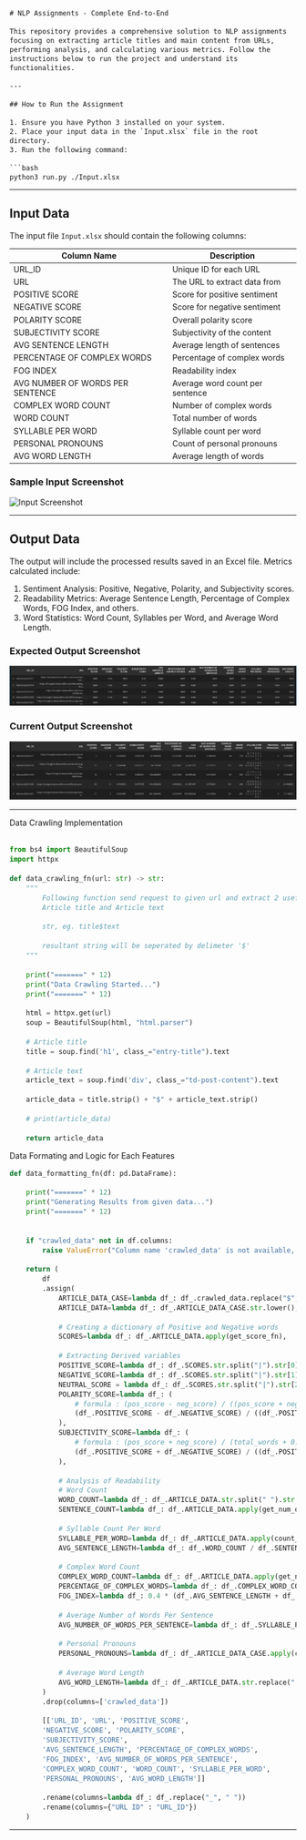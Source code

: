 ```
# NLP Assignments - Complete End-to-End

This repository provides a comprehensive solution to NLP assignments focusing on extracting article titles and main content from URLs, performing analysis, and calculating various metrics. Follow the instructions below to run the project and understand its functionalities.

---

## How to Run the Assignment

1. Ensure you have Python 3 installed on your system.
2. Place your input data in the `Input.xlsx` file in the root directory.
3. Run the following command:

```bash
python3 run.py ./Input.xlsx
```

---

## Input Data

The input file `Input.xlsx` should contain the following columns:

| Column Name           | Description                               |
|-----------------------|-------------------------------------------|
| URL_ID                | Unique ID for each URL                   |
| URL                   | The URL to extract data from             |
| POSITIVE SCORE        | Score for positive sentiment             |
| NEGATIVE SCORE        | Score for negative sentiment             |
| POLARITY SCORE        | Overall polarity score                   |
| SUBJECTIVITY SCORE    | Subjectivity of the content               |
| AVG SENTENCE LENGTH   | Average length of sentences               |
| PERCENTAGE OF COMPLEX WORDS | Percentage of complex words       |
| FOG INDEX             | Readability index                        |
| AVG NUMBER OF WORDS PER SENTENCE | Average word count per sentence |
| COMPLEX WORD COUNT    | Number of complex words                  |
| WORD COUNT            | Total number of words                    |
| SYLLABLE PER WORD     | Syllable count per word                  |
| PERSONAL PRONOUNS     | Count of personal pronouns               |
| AVG WORD LENGTH       | Average length of words                  |

### Sample Input Screenshot
![Input Screenshot](./screenshots/input.png)

---

## Output Data

The output will include the processed results saved in an Excel file. Metrics calculated include:

1. Sentiment Analysis: Positive, Negative, Polarity, and Subjectivity scores.
2. Readability Metrics: Average Sentence Length, Percentage of Complex Words, FOG Index, and others.
3. Word Statistics: Word Count, Syllables per Word, and Average Word Length.

### Expected Output Screenshot
![Expected Output Screenshot](./screenshots/before.png)

### Current Output Screenshot
![Current Output Screenshot](./screenshots/after.png)

---

Data Crawling Implementation

```python

from bs4 import BeautifulSoup
import httpx

def data_crawling_fn(url: str) -> str:
    """
        Following function send request to given url and extract 2 useful info
        Article title and Article text

        str, eg. title$text

        resultant string will be seperated by delimeter '$'
    """

    print("=======" * 12)
    print("Data Crawling Started...")
    print("=======" * 12)

    html = httpx.get(url)
    soup = BeautifulSoup(html, "html.parser")

    # Article title
    title = soup.find('h1', class_="entry-title").text

    # Article text
    article_text = soup.find('div', class_="td-post-content").text

    article_data = title.strip() + "$" + article_text.strip()

    # print(article_data)

    return article_data
```

Data Formating and Logic for Each Features

```python
def data_formatting_fn(df: pd.DataFrame):

    print("=======" * 12)
    print("Generating Results from given data...")
    print("=======" * 12)


    if "crawled_data" not in df.columns:
        raise ValueError("Column name 'crawled_data' is not available, you need to crawl data using src/data_crawler")
    
    return (
        df
        .assign(
            ARTICLE_DATA_CASE=lambda df_: df_.crawled_data.replace("$", " ").apply(removing_stopwords_fn),
            ARTICLE_DATA=lambda df_: df_.ARTICLE_DATA_CASE.str.lower(),

            # Creating a dictionary of Positive and Negative words
            SCORES=lambda df_: df_.ARTICLE_DATA.apply(get_score_fn),

            # Extracting Derived variables
            POSITIVE_SCORE=lambda df_: df_.SCORES.str.split("|").str[0].astype("int"),
            NEGATIVE_SCORE=lambda df_: df_.SCORES.str.split("|").str[1].astype("int"),
            NEUTRAL_SCORE = lambda df_: df_.SCORES.str.split("|").str[2].astype("int"),
            POLARITY_SCORE=lambda df_: (
                # formula : (pos_score - neg_score) / ((pos_score + neg_score) + 0.000001)
                (df_.POSITIVE_SCORE - df_.NEGATIVE_SCORE) / ((df_.POSITIVE_SCORE + df_.NEGATIVE_SCORE) + 0.000001)
            ),
            SUBJECTIVITY_SCORE=lambda df_: (
                # formula : (pos_score + neg_score) / (total_words + 0.000001)
                (df_.POSITIVE_SCORE + df_.NEGATIVE_SCORE) / ((df_.POSITIVE_SCORE + df_.NEGATIVE_SCORE + df_.NEUTRAL_SCORE) + 0.000001)
            ),

            # Analysis of Readability
            # Word Count
            WORD_COUNT=lambda df_: df_.ARTICLE_DATA.str.split(" ").str.len(),
            SENTENCE_COUNT=lambda df_: df_.ARTICLE_DATA.apply(get_num_of_sentences_fn),

            # Syllable Count Per Word
            SYLLABLE_PER_WORD=lambda df_: df_.ARTICLE_DATA.apply(count_syllables_per_word_fn),
            AVG_SENTENCE_LENGTH=lambda df_: df_.WORD_COUNT / df_.SENTENCE_COUNT,

            # Complex Word Count
            COMPLEX_WORD_COUNT=lambda df_: df_.ARTICLE_DATA.apply(get_num_of_complex_words_fn),
            PERCENTAGE_OF_COMPLEX_WORDS=lambda df_: df_.COMPLEX_WORD_COUNT / df_.WORD_COUNT,
            FOG_INDEX=lambda df_: 0.4 * (df_.AVG_SENTENCE_LENGTH + df_.PERCENTAGE_OF_COMPLEX_WORDS),

            # Average Number of Words Per Sentence
            AVG_NUMBER_OF_WORDS_PER_SENTENCE=lambda df_: df_.SYLLABLE_PER_WORD.apply(sum) / df_.WORD_COUNT,

            # Personal Pronouns
            PERSONAL_PRONOUNS=lambda df_: df_.ARTICLE_DATA_CASE.apply(count_personal_pronouns_fn),

            # Average Word Length
            AVG_WORD_LENGTH=lambda df_: df_.ARTICLE_DATA.str.replace(" ", "").str.split("").apply(len) / df_.WORD_COUNT
        )
        .drop(columns=['crawled_data'])

        [['URL_ID', 'URL', 'POSITIVE_SCORE',
        'NEGATIVE_SCORE', 'POLARITY_SCORE',
        'SUBJECTIVITY_SCORE',
        'AVG_SENTENCE_LENGTH', 'PERCENTAGE_OF_COMPLEX_WORDS',
        'FOG_INDEX', 'AVG_NUMBER_OF_WORDS_PER_SENTENCE',
        'COMPLEX_WORD_COUNT', 'WORD_COUNT', 'SYLLABLE_PER_WORD',
        'PERSONAL_PRONOUNS', 'AVG_WORD_LENGTH']]

        .rename(columns=lambda df_: df_.replace("_", " "))
        .rename(columns={"URL ID" : "URL_ID"})
    )
```
---
